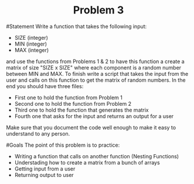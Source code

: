 <h1 align="center">Problem 3</h1>

#Statement
Write a function that takes the following input:

- SIZE (integer)
- MIN (integer)
- MAX (integer)

and use the functions from Problems 1 & 2 to have this function a create a matrix of size "SIZE x SIZE" where each component is a random number between MIN and MAX. To finish write a script that takes the input from the user and calls on this function to get the matrix of random numbers. In the end you should have three files:

- First one to hold the function from Problem 1
- Second one to hold the function from Problem 2
- Third one to hold the function that generates the matrix
- Fourth one that asks for the input and returns an output for a user

Make sure that you document the code well enough to make it easy to understand to any person.

#Goals
The point of this problem is to practice:
- Writing a function that calls on another function (Nesting Functions)
- Understading how to create a matrix from a bunch of arrays
- Getting input from a user
- Returning output to user